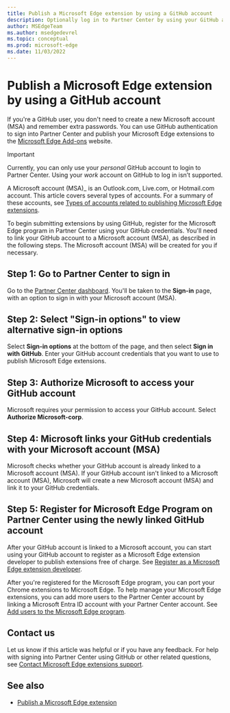 ```yaml
---
title: Publish a Microsoft Edge extension by using a GitHub account
description: Optionally log in to Partner Center by using your GitHub account credentials.
author: MSEdgeTeam
ms.author: msedgedevrel
ms.topic: conceptual
ms.prod: microsoft-edge
ms.date: 11/03/2022
---
```

# Publish a Microsoft Edge extension by using a GitHub account

If you're a GitHub user, you don't need to create a new Microsoft account (MSA) and remember extra passwords.  You can use GitHub authentication to sign into Partner Center and publish your Microsoft Edge extensions to the [Microsoft Edge Add-ons](https://microsoftedge.microsoft.com/addons/Microsoft-Edge-Extensions-Home/) website.

> [!IMPORTANT]
> Currently, you can only use your *personal* GitHub account to login to Partner Center.  Using your *work* account on GitHub to log in isn’t supported.

A Microsoft account (MSA)_ is an Outlook.com, Live.com, or Hotmail.com account. This article covers several types of accounts. For a summary of these accounts, see [Types of accounts related to publishing Microsoft Edge extensions](create-dev-account.md#types-of-accounts-related-to-publishing-microsoft-edge-extensions).

To begin submitting extensions by using GitHub, register for the Microsoft Edge program in Partner Center using your GitHub credentials.  You'll need to link your GitHub account to a Microsoft account (MSA), as described in the following steps.  The Microsoft account (MSA) will be created for you if necessary.


<!-- ====================================================================== -->
## Step 1: Go to Partner Center to sign in

Go to the [Partner Center dashboard](https://partner.microsoft.com/dashboard/microsoftedge/overview). You'll be taken to the **Sign-in** page, with an option to sign in with your Microsoft account (MSA).


<!-- ====================================================================== -->
## Step 2: Select "Sign-in options" to view alternative sign-in options

Select **Sign-in options** at the bottom of the page, and then select **Sign in with GitHub**.  Enter your GitHub account credentials that you want to use to publish Microsoft Edge extensions.


<!-- ====================================================================== -->
## Step 3: Authorize Microsoft to access your GitHub account

Microsoft requires your permission to access your GitHub account.  Select **Authorize Microsoft-corp**.


<!-- ====================================================================== -->
## Step 4: Microsoft links your GitHub credentials with your Microsoft account (MSA)

Microsoft checks whether your GitHub account is already linked to a Microsoft account (MSA).  If your GitHub account isn't linked to a Microsoft account (MSA), Microsoft will create a new Microsoft account (MSA) and link it to your GitHub credentials.


<!-- ====================================================================== -->
## Step 5: Register for Microsoft Edge Program on Partner Center using the newly linked GitHub account

After your GitHub account is linked to a Microsoft account, you can start using your GitHub account to register as a Microsoft Edge extension developer to publish extensions free of charge.  See [Register as a Microsoft Edge extension developer](create-dev-account.md).

After you're registered for the Microsoft Edge program, you can port your Chrome extensions to Microsoft Edge.  To help manage your Microsoft Edge extensions, you can add more users to the Partner Center account by linking a Microsoft Entra ID account with your Partner Center account.  See [Add users to the Microsoft Edge program](aad-account.md).


<!-- ====================================================================== -->
## Contact us

Let us know if this article was helpful or if you have any feedback.  For help with signing into Partner Center using GitHub or other related questions, see [Contact Microsoft Edge extensions support](contact-extensions-team.md).


<!-- ====================================================================== -->
## See also

*  [Publish a Microsoft Edge extension](publish-extension.md)
